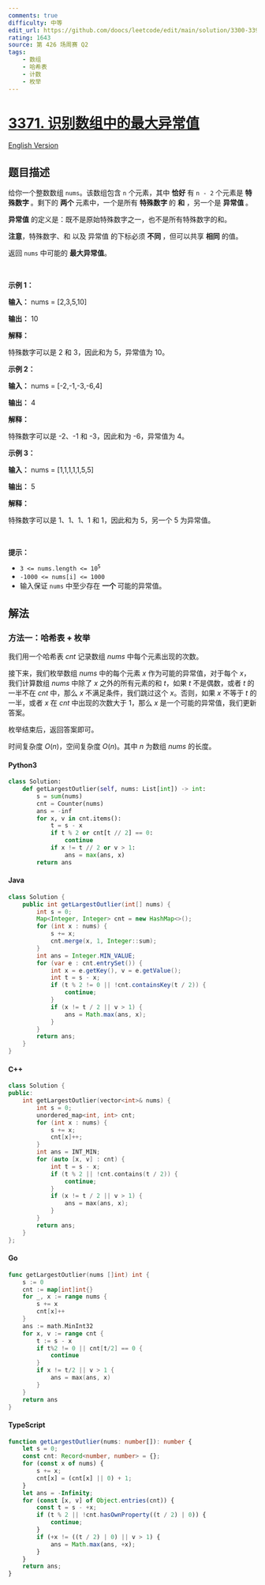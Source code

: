 ```yaml
---
comments: true
difficulty: 中等
edit_url: https://github.com/doocs/leetcode/edit/main/solution/3300-3399/3371.Identify%20the%20Largest%20Outlier%20in%20an%20Array/README.md
rating: 1643
source: 第 426 场周赛 Q2
tags:
    - 数组
    - 哈希表
    - 计数
    - 枚举
---
```


<!-- problem:start -->

# [3371. 识别数组中的最大异常值](https://leetcode.cn/problems/identify-the-largest-outlier-in-an-array)

[English Version](/solution/3300-3399/3371.Identify%20the%20Largest%20Outlier%20in%20an%20Array/README_EN.md)

## 题目描述

<!-- description:start -->

<p>给你一个整数数组 <code>nums</code>。该数组包含 <code>n</code> 个元素，其中&nbsp;<strong>恰好&nbsp;</strong>有 <code>n - 2</code> 个元素是&nbsp;<strong>特殊数字&nbsp;</strong>。剩下的&nbsp;<strong>两个&nbsp;</strong>元素中，一个是所有&nbsp;<strong>特殊数字&nbsp;</strong>的 <strong>和</strong> ，另一个是&nbsp;<strong>异常值&nbsp;</strong>。</p>

<p><strong>异常值</strong> 的定义是：既不是原始特殊数字之一，也不是所有特殊数字的和。</p>

<p><strong>注意</strong>，特殊数字、和 以及 异常值 的下标必须&nbsp;<strong>不同&nbsp;</strong>，但可以共享&nbsp;<strong>相同</strong> 的值。</p>

<p>返回 <code>nums</code> 中可能的&nbsp;<strong>最大</strong><strong>异常值</strong>。</p>

<p>&nbsp;</p>

<p><strong class="example">示例 1：</strong></p>

<div class="example-block">
<p><strong>输入：</strong> <span class="example-io">nums = [2,3,5,10]</span></p>

<p><strong>输出：</strong> <span class="example-io">10</span></p>

<p><strong>解释：</strong></p>

<p>特殊数字可以是 2 和 3，因此和为 5，异常值为 10。</p>
</div>

<p><strong class="example">示例 2：</strong></p>

<div class="example-block">
<p><strong>输入：</strong> <span class="example-io">nums = [-2,-1,-3,-6,4]</span></p>

<p><strong>输出：</strong> <span class="example-io">4</span></p>

<p><strong>解释：</strong></p>

<p>特殊数字可以是 -2、-1 和 -3，因此和为 -6，异常值为 4。</p>
</div>

<p><strong class="example">示例 3：</strong></p>

<div class="example-block">
<p><strong>输入：</strong> <span class="example-io">nums = [1,1,1,1,1,5,5]</span></p>

<p><strong>输出：</strong> <span class="example-io">5</span></p>

<p><strong>解释：</strong></p>

<p>特殊数字可以是 1、1、1、1 和 1，因此和为 5，另一个 5 为异常值。</p>
</div>

<p>&nbsp;</p>

<p><strong>提示：</strong></p>

<ul>
	<li><code>3 &lt;= nums.length &lt;= 10<sup>5</sup></code></li>
	<li><code>-1000 &lt;= nums[i] &lt;= 1000</code></li>
	<li>输入保证 <code>nums</code> 中至少存在&nbsp;<strong>一个&nbsp;</strong>可能的异常值。</li>
</ul>

<!-- description:end -->

## 解法

<!-- solution:start -->

### 方法一：哈希表 + 枚举

我们用一个哈希表 $\textit{cnt}$ 记录数组 $\textit{nums}$ 中每个元素出现的次数。

接下来，我们枚举数组 $\textit{nums}$ 中的每个元素 $x$ 作为可能的异常值，对于每个 $x$，我们计算数组 $\textit{nums}$ 中除了 $x$ 之外的所有元素的和 $t$，如果 $t$ 不是偶数，或者 $t$ 的一半不在 $\textit{cnt}$ 中，那么 $x$ 不满足条件，我们跳过这个 $x$。否则，如果 $x$ 不等于 $t$ 的一半，或者 $x$ 在 $\textit{cnt}$ 中出现的次数大于 $1$，那么 $x$ 是一个可能的异常值，我们更新答案。

枚举结束后，返回答案即可。

时间复杂度 $O(n)$，空间复杂度 $O(n)$。其中 $n$ 为数组 $\textit{nums}$ 的长度。

<!-- tabs:start -->

#### Python3

```python
class Solution:
    def getLargestOutlier(self, nums: List[int]) -> int:
        s = sum(nums)
        cnt = Counter(nums)
        ans = -inf
        for x, v in cnt.items():
            t = s - x
            if t % 2 or cnt[t // 2] == 0:
                continue
            if x != t // 2 or v > 1:
                ans = max(ans, x)
        return ans
```

#### Java

```java
class Solution {
    public int getLargestOutlier(int[] nums) {
        int s = 0;
        Map<Integer, Integer> cnt = new HashMap<>();
        for (int x : nums) {
            s += x;
            cnt.merge(x, 1, Integer::sum);
        }
        int ans = Integer.MIN_VALUE;
        for (var e : cnt.entrySet()) {
            int x = e.getKey(), v = e.getValue();
            int t = s - x;
            if (t % 2 != 0 || !cnt.containsKey(t / 2)) {
                continue;
            }
            if (x != t / 2 || v > 1) {
                ans = Math.max(ans, x);
            }
        }
        return ans;
    }
}
```

#### C++

```cpp
class Solution {
public:
    int getLargestOutlier(vector<int>& nums) {
        int s = 0;
        unordered_map<int, int> cnt;
        for (int x : nums) {
            s += x;
            cnt[x]++;
        }
        int ans = INT_MIN;
        for (auto [x, v] : cnt) {
            int t = s - x;
            if (t % 2 || !cnt.contains(t / 2)) {
                continue;
            }
            if (x != t / 2 || v > 1) {
                ans = max(ans, x);
            }
        }
        return ans;
    }
};
```

#### Go

```go
func getLargestOutlier(nums []int) int {
	s := 0
	cnt := map[int]int{}
	for _, x := range nums {
		s += x
		cnt[x]++
	}
	ans := math.MinInt32
	for x, v := range cnt {
		t := s - x
		if t%2 != 0 || cnt[t/2] == 0 {
			continue
		}
		if x != t/2 || v > 1 {
			ans = max(ans, x)
		}
	}
	return ans
}
```

#### TypeScript

```ts
function getLargestOutlier(nums: number[]): number {
    let s = 0;
    const cnt: Record<number, number> = {};
    for (const x of nums) {
        s += x;
        cnt[x] = (cnt[x] || 0) + 1;
    }
    let ans = -Infinity;
    for (const [x, v] of Object.entries(cnt)) {
        const t = s - +x;
        if (t % 2 || !cnt.hasOwnProperty((t / 2) | 0)) {
            continue;
        }
        if (+x != ((t / 2) | 0) || v > 1) {
            ans = Math.max(ans, +x);
        }
    }
    return ans;
}
```

<!-- tabs:end -->

<!-- solution:end -->

<!-- problem:end -->
